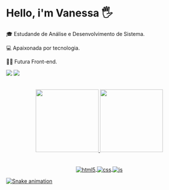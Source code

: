 # Hello, i'm Vanessa 🖐

🎓 Estudande de Análise e Desenvolvimento de Sistema. 

💻 Apaixonada por tecnologia.

👩‍💻 Futura Front-end.


 <div> 
  <a href = "mailto:vanessadeoliveiracardosooo@gmail.com"><img src="https://img.shields.io/badge/-Gmail-%23333?style=for-the-badge&logo=gmail&logoColor=white" target="_blank"></a>
  <a href="https://www.linkedin.com/in/vanessa-de-oliveira-cardoso-327014226/"><img src="https://img.shields.io/badge/LinkedIn-0077B5?style=for-the-badge&logo=linkedin&logoColor=white" target="_blank"></a>
  </div>



<br>
<br>



<div align="center">
  <a href="https://github.com/NessaOCardoso">
  <img height="170em" src="https://github-readme-stats.vercel.app/api?username=NessaOCardoso&show_icons=true&theme=apprentice&include_all_commits=true&count_private=true"/>
  <img height="170em" src="https://github-readme-stats.vercel.app/api/top-langs/?username=NessaOCardoso&layout=compact&langs_count=7&theme=apprentice"/>
</div>


<br>
 <br>
 



 
 <div align="center">
  <img align="center" alt="html5" src="https://img.shields.io/badge/HTML5-E34F26?style=for-the-badge&logo=html5&logoColor=white" />
  <img align="center" alt="css" src="https://img.shields.io/badge/CSS3-1572B6?style=for-the-badge&logo=css3&logoColor=white" />
  <img align="center" alt="js" src="https://img.shields.io/badge/JavaScript-F7DF1E?style=for-the-badge&logo=javascript&logoColor=black" /> </div>
  
  ![Snake animation](https://github.com/NessaOCardoso/NessaOCardoso/blob/output/github-contribution-grid-snake.svg)


